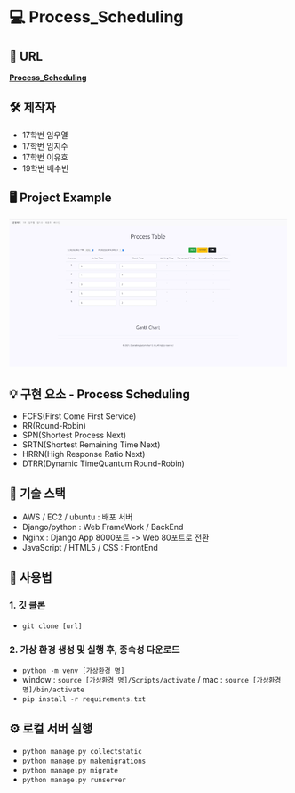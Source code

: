 # 💻 Process_Scheduling 

## 👏 URL
**[Process_Scheduling](https://processscheduling.kro.kr)**

## 🛠 제작자
 - 17학번 임우열
 - 17학번 임지수
 - 17학번 이유호
 - 19학번 배수빈

## 🖥 Project Example

<img src="./Process_Scheduling.gif" width='500px'>

## 💡 구현 요소 - Process Scheduling

- FCFS(First Come First Service)
- RR(Round-Robin)
- SPN(Shortest Process Next)
- SRTN(Shortest Remaining Time Next)
- HRRN(High Response Ratio Next)
- DTRR(Dynamic TimeQuantum Round-Robin)

## 🧱 기술 스택

- AWS / EC2 / ubuntu : 배포 서버
- Django/python : Web FrameWork / BackEnd
- Nginx : Django App 8000포트 -> Web 80포트로 전환
- JavaScript / HTML5 / CSS : FrontEnd

## 📖  사용법

### 1. 깃 클론

- `git clone [url]`

### 2. 가상 환경 생성 및 실행 후, 종속성 다운로드

- `python -m venv [가상환경 명]`
- window : `source [가상환경 명]/Scripts/activate` / mac : `source [가상환경 명]/bin/activate`
- `pip install -r requirements.txt`

## ⚙️ 로컬 서버 실행
- `python manage.py collectstatic`
- `python manage.py makemigrations`
- `python manage.py migrate`
- `python manage.py runserver`
